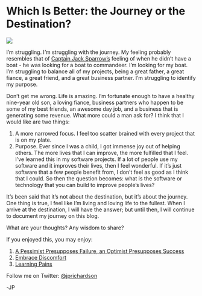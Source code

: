 <!--
id: 859911519
link: http://techneur.com/post/859911519/which-is-better-the-journey-or-the-destination
slug: which-is-better-the-journey-or-the-destination
date: Mon Jul 26 2010 00:05:09 GMT-0500 (CDT)
publish: 2010-07-026
tags: reflect7
-->


Which Is Better: the Journey or the Destination?
================================================

![](http://media.tumblr.com/tumblr_l65fb3LIop1qzbc4f.jpg)

I’m struggling. I’m struggling with the journey. My feeling probably
resembles that of [Captain Jack
Sparrow’s](http://en.wikipedia.org/wiki/Jack_Sparrow) feeling of when he
didn’t have a boat - he was looking for a boat to commandeer. I’m
looking for my boat. I’m struggling to balance all of my projects, being
a great father, a great fiance, a great friend, and a great business
partner. I’m struggling to identify my purpose.

Don’t get me wrong. Life is amazing. I’m fortunate enough to have a
healthy nine-year old son, a loving fiance, business partners who happen
to be some of my best friends, an awesome day job, and a business that
is generating some revenue. What more could a man ask for? I think that
I would like are two things:

1.  A more narrowed focus. I feel too scatter brained with every project
    that is on my plate.
2.  Purpose. Ever since I was a child, I got immense joy out of helping
    others. The more lives that I can improve, the more fulfilled that I
    feel. I’ve learned this in my software projects. If a lot of people
    use my software and it improves their lives, then I feel wonderful.
    If it’s just software that a few people benefit from, I don’t feel
    as good as I think that I could. So then the question becomes: what
    is the software or technology that you can build to improve people’s
    lives?

It’s been said that it’s not about the destination, but it’s about the
journey. One thing is true, I feel like I’m living and loving life to
the fullest. When I arrive at the destination, I will have the answer;
but until then, I will continue to document my journey on this blog.

What are your thoughts? Any wisdom to share?

If you enjoyed this, you may enjoy:

1.  [A Pessimist Presupposes Failure, an
    Optimist Presupposes Success](http://techneur.com/post/844311929/a-pessimist-presupposes-failure-an-optimist)
2.  [Embrace
    Discomfort](http://techneur.com/post/679425561/embrace-discomfort)
3.  [Learning Pains](http://techneur.com/post/615265667/learning-pains)

Follow me on Twitter: [@jprichardson](http://twitter.com/jprichardson)

-JP

